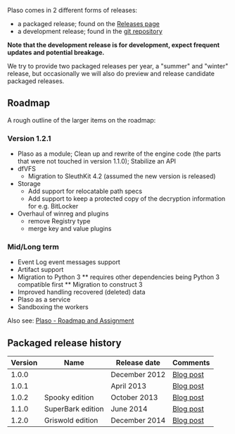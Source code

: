Plaso comes in 2 different forms of releases:

* a packaged release; found on the [Releases page](https://github.com/log2timeline/plaso/releases)
* a development release; found in the [git repository](https://github.com/log2timeline/plaso)

**Note that the development release is for development, expect frequent updates and potential breakage.**

We try to provide two packaged releases per year, a "summer" and "winter" release, but occasionally we will also do preview and release candidate packaged releases.

## Roadmap
A rough outline of the larger items on the roadmap:

### Version 1.2.1

* Plaso as a module; Clean up and rewrite of the engine code (the parts that were not touched in version 1.1.0); Stabilize an API
* dfVFS
  * Migration to SleuthKit 4.2 (assumed the new version is released)
* Storage
  * Add support for relocatable path specs
  * Add support to keep a protected copy of the decryption information for e.g. BitLocker
* Overhaul of winreg and plugins
  * remove Registry type
  * merge key and value plugins

### Mid/Long term

* Event Log event messages support
* Artifact support
* Migration to Python 3
** requires other dependencies being Python 3 compatible first
** Migration to construct 3
* Improved handling recovered (deleted) data
* Plaso as a service
* Sandboxing the workers

Also see: [Plaso - Roadmap and Assignment](ttp://goo.gl/cRjA7y)

## Packaged release history
Version | Name | Release date | Comments
--- | --- | --- | ---
1.0.0 | | December 2012 | [Blog post](http://blog.kiddaland.net/2012/12/first-alpha-release-of-log2timeline.html)
1.0.1 | | April 2013 | [Blog post](http://blog.kiddaland.net/2013/04/flowers-blossoming-trees-and-new-plaso.html)
1.0.2 | Spooky edition | October 2013 | [Blog post](http://blog.kiddaland.net/2013/10/halloween-brings-with-it-riding-witches.html)
1.1.0 | SuperBark edition | June 2014 | [Blog post](http://blog.kiddaland.net/2014/06/what-is-one-to-say-about-june-time-of.html)
1.2.0 | Griswold edition | December 2014 | [Blog post](http://blog.kiddaland.net/2014/12/hey-kids-i-heard-on-news-that-airline.html)